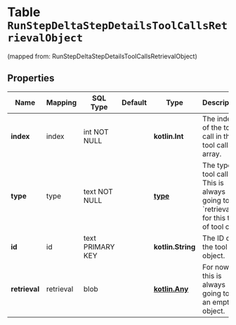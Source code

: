 
# Table `RunStepDeltaStepDetailsToolCallsRetrievalObject`
(mapped from: RunStepDeltaStepDetailsToolCallsRetrievalObject)

## Properties
Name | Mapping | SQL Type | Default | Type | Description | Notes
---- | ------- | -------- | ------- | ---- | ----------- | -----
**index** | index | int NOT NULL |  | **kotlin.Int** | The index of the tool call in the tool calls array. | 
**type** | type | text NOT NULL |  | [**type**](#Type) | The type of tool call. This is always going to be &#x60;retrieval&#x60; for this type of tool call. | 
**id** | id | text PRIMARY KEY |  | **kotlin.String** | The ID of the tool call object. |  [optional]
**retrieval** | retrieval | blob |  | [**kotlin.Any**](.md) | For now, this is always going to be an empty object. |  [optional]






